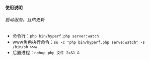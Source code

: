 #### 使用说明

###### 启动服务，且热更新
* 命令行：`php bin/hyperf.php server:watch`
* www角色执行命令：`su -c "php bin/hyperf.php serve:watch" -s /bin/sh www`
* 后置进程：`nohup php 文件 2>&1 &`